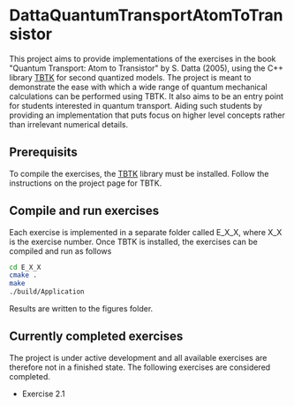# DattaQuantumTransportAtomToTransistor

This project aims to provide implementations of the exercises in the book "Quantum Transport: Atom to Transistor" by S. Datta (2005), using the C++ library [TBTK](https://github.com/dafer45/TBTK/) for second quantized models.
The project is meant to demonstrate the ease with which a wide range of quantum mechanical calculations can be performed using TBTK.
It also aims to be an entry point for students interested in quantum transport.
Aiding such students by providing an implementation that puts focus on higher level concepts rather than irrelevant numerical details.

## Prerequisits
To compile the exercises, the [TBTK](https://github.com/dafer45/TBTK/) library must be installed.
Follow the instructions on the project page for TBTK.

## Compile and run exercises
Each exercise is implemented in a separate folder called E_X_X, where X_X is the exercise number.
Once TBTK is installed, the exercises can be compiled and run as follows
```bash
cd E_X_X
cmake .
make
./build/Application
```
Results are written to the figures folder.

## Currently completed exercises
The project is under active development and all available exercises are therefore not in a finished state.
The following exercises are considered completed.

* Exercise 2.1
